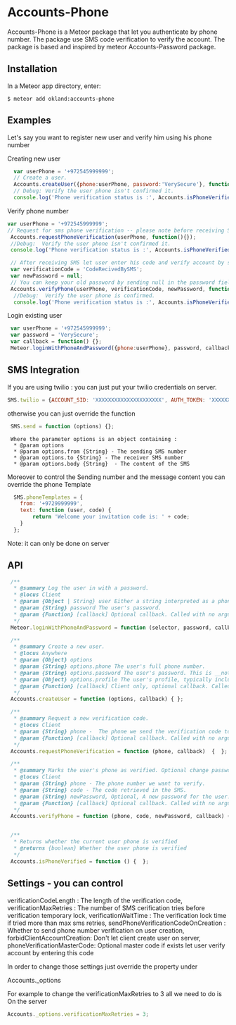 Accounts-Phone
=========================

Accounts-Phone is a Meteor package that let you authenticate by phone number.
The package use SMS code verification to verify the account.
The package is based and inspired by meteor Accounts-Password package.

## Installation

In a Meteor app directory, enter:

```
$ meteor add okland:accounts-phone
```


## Examples

Let's say you want to register new user and verify him using his phone number

Creating new user
```js
  var userPhone = '+972545999999';
  // Create a user.
  Accounts.createUser({phone:userPhone, password:'VerySecure'}, function (){});
  // Debug: Verify the user phone isn't confirmed it.
  console.log('Phone verification status is :', Accounts.isPhoneVerified());
```

Verify phone number
```js
var userPhone = '+972545999999';
// Request for sms phone verification -- please note before receiving SMS you should Follow the SMS Integration tutorial below
 Accounts.requestPhoneVerification(userPhone, function(){});
 //Debug:  Verify the user phone isn't confirmed it.
 console.log('Phone verification status is :', Accounts.isPhoneVerified());

 // After receiving SMS let user enter his code and verify account by sending it to the server
 var verificationCode = 'CodeRecivedBySMS';
 var newPassword = null;
 // You can keep your old password by sending null in the password field
 Accounts.verifyPhone(userPhone, verificationCode, newPassword, function(){});
  //Debug:  Verify the user phone is confirmed.
  console.log('Phone verification status is :', Accounts.isPhoneVerified());
```

Login existing user

```js
 var userPhone = '+972545999999';
 var password = 'VerySecure';
 var callback = function() {};
 Meteor.loginWithPhoneAndPassword({phone:userPhone}, password, callback);
```



## SMS Integration

If you are using twilio :
 you can just put your twilio credentials on server.
```js
SMS.twilio = {ACCOUNT_SID: 'XXXXXXXXXXXXXXXXXXXXX', AUTH_TOKEN: 'XXXXXXXXXXXXXXXXXXXX'};
```

otherwise you can just override the function
```js
 SMS.send = function (options) {};
```
     Where the parameter options is an object containing :
      * @param options
      * @param options.from {String} - The sending SMS number
      * @param options.to {String} - The receiver SMS number
      * @param options.body {String}  - The content of the SMS

Moreover to control the Sending number and the message content you can override the phone Template

```js
  SMS.phoneTemplates = {
    from: '+9729999999',
    text: function (user, code) {
        return 'Welcome your invitation code is: ' + code;
    }
  };
```

 Note: it can only be done on server





## API
```js
 /**
  * @summary Log the user in with a password.
  * @locus Client
  * @param {Object | String} user Either a string interpreted as a phone; or an object with a single key: `phone` or `id`.
  * @param {String} password The user's password.
  * @param {Function} [callback] Optional callback. Called with no arguments on success, or with a single `Error` argument on failure.
  */
 Meteor.loginWithPhoneAndPassword = function (selector, password, callback) {  };

 /**
  * @summary Create a new user.
  * @locus Anywhere
  * @param {Object} options
  * @param {String} options.phone The user's full phone number.
  * @param {String} options.password The user's password. This is __not__ sent in plain text over the wire.
  * @param {Object} options.profile The user's profile, typically including the `name` field.
  * @param {Function} [callback] Client only, optional callback. Called with no arguments on success, or with a single `Error` argument on failure.
  */
 Accounts.createUser = function (options, callback) { };

 /**
  * @summary Request a new verification code.
  * @locus Client
  * @param {String} phone -  The phone we send the verification code to.
  * @param {Function} [callback] Optional callback. Called with no arguments on success, or with a single `Error` argument on failure.
  */
 Accounts.requestPhoneVerification = function (phone, callback)  {  };

 /**
  * @summary Marks the user's phone as verified. Optional change passwords, Logs the user in afterwards..
  * @locus Client
  * @param {String} phone - The phone number we want to verify.
  * @param {String} code - The code retrieved in the SMS.
  * @param {String} newPassword, Optional, A new password for the user. This is __not__ sent in plain text over the wire.
  * @param {Function} [callback] Optional callback. Called with no arguments on success, or with a single `Error` argument on failure.
  */
 Accounts.verifyPhone = function (phone, code, newPassword, callback) {...};


 /**
  * Returns whether the current user phone is verified
  * @returns {boolean} Whether the user phone is verified
  */
 Accounts.isPhoneVerified = function () {  };

```

## Settings - you can control

 verificationCodeLength    : The length of the verification code,
 verificationMaxRetries    : The number of SMS cerification tries before verification temporary lock,
 verificationWaitTime      : The verification lock time if tried more than max sms retries,
 sendPhoneVerificationCodeOnCreation  : Whether to send phone number verification on user creation,
 forbidClientAccountCreation: Don't let client create user on server,
 phoneVerificationMasterCode: Optional master code if exists let user verify account by entering this code


 In order to change those settings just override the property under

 Accounts._options

 For example to change the verificationMaxRetries to 3 all we need to do is
 On the server
```js
Accounts._options.verificationMaxRetries = 3;
```



